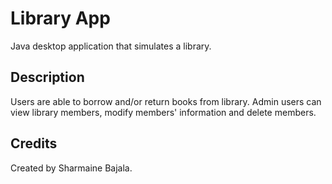 # Library App
Java desktop application that simulates a library.

## Description
Users are able to borrow and/or return books from library. 
Admin users can view library members, modify members' information and delete members.

## Credits
Created by Sharmaine Bajala.
